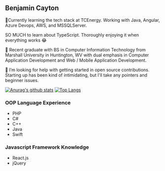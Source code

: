 ## Benjamin Cayton 

<!--
**cayton10/cayton10** is a ✨ _special_ ✨ repository because its `README.md` (this file) appears on your GitHub profile.




Here are some ideas to get you started:


- 👯 I’m looking to collaborate on ...
- 
- 💬 Ask me about ...
- 📫 How to reach me: ...
- 😄 Pronouns: ...
- ⚡ Fun fact: ...
-->

 🌱Currently learning the tech stack at TCEnergy. Working with Java, Angular, Azure Devops, AWS, and MSSQLServer.
 
 SO MUCH to learn about TypeScript. Thoroughly enjoying it when everything works 😂
 
 🔭 Recent graduate with BS in Computer Information Technology from Marshall University in Huntington, WV with dual emphasis in Computer Application Development and Web / Mobile Application Development.</br>
 
 🤔 I’m looking for help with getting started in open source contributions. Starting up has been kind of intimidating, but I'll take any pointers and beginner issues.
 


[![Anurag's github stats](https://github-readme-stats.vercel.app/api?username=cayton10&theme=react)](https://github.com/anuraghazra/github-readme-stats)
[![Top Langs](https://github-readme-stats.vercel.app/api/top-langs/?username=cayton10&langs_count=8&hide=html,css&theme=react)](https://github.com/anuraghazra/github-readme-stats)

### OOP Language Experience

- PHP
- C#
- C++
- Java
- Swift

### Javascript Framework Knowledge

- React.js
- jQuery

